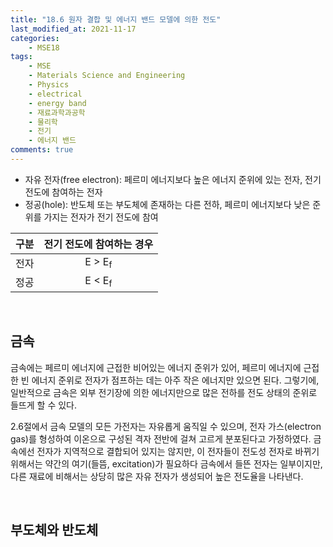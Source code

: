 ```yaml
---
title: "18.6 원자 결합 및 에너지 밴드 모델에 의한 전도"
last_modified_at: 2021-11-17
categories:
    - MSE18
tags:
    - MSE
    - Materials Science and Engineering
    - Physics
    - electrical
    - energy band
    - 재료과학과공학
    - 물리학
    - 전기
    - 에너지 밴드
comments: true
---
```


- 자유 전자(free electron): 페르미 에너지보다 높은 에너지 준위에 있는 전자, 전기 전도에 참여하는 전자
- 정공(hole): 반도체 또는 부도체에 존재하는 다른 전하, 페르미 에너지보다 낮은 준위를 가지는 전자가 전기 전도에 참여

|구분|전기 전도에 참여하는 경우|
|---|:---:|
|전자|E > E<sub>f</sub>|
|정공|E < E<sub>f</sub>|

<br/>

<h2>금속</h2>

금속에는 페르미 에너지에 근접한 비어있는 에너지 준위가 있어, 페르미 에너지에 근접한 빈 에너지 준위로 전자가 점프하는 데는 아주 작은 에너지만 있으면 된다. 그렇기에, 일반적으로 금속은 외부 전기장에 의한 에너지만으로 많은 전하를 전도 상태의 준위로 들뜨게 할 수 있다.

2.6절에서 금속 모델의 모든 가전자는 자유롭게 움직일 수 있으며, 전자 가스(electron gas)를 형성하여 이온으로 구성된 격자 전반에 걸쳐 고르게 분포된다고 가정하였다. 금속에선 전자가 지역적으로 결합되어 있지는 않지만, 이 전자들이 전도성 전자로 바뀌기 위해서는 약간의 여기(들뜸, excitation)가 필요하다 금속에서 들뜬 전자는 일부이지만, 다른 재료에 비해서는 상당히 많은 자유 전자가 생성되어 높은 전도율을 나타낸다.

<br/>

<h2>부도체와 반도체</h2>

